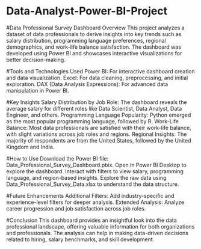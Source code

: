 # Data-Analyst-Power-BI-Project
  #Data Professional Survey Dashboard
  Overview
  This project analyzes a dataset of data professionals to derive insights into key trends such as salary distribution, programming language preferences, regional demographics, and work-life balance 
 satisfaction. The dashboard was developed using Power BI and showcases interactive visualizations for better decision-making.
 
#Tools and Technologies Used
Power BI: For interactive dashboard creation and data visualization.
Excel: For data cleaning, preprocessing, and initial exploration.
DAX (Data Analysis Expressions): For advanced data manipulation in Power BI.

#Key Insights
Salary Distribution by Job Role:
The dashboard reveals the average salary for different roles like Data Scientist, Data Analyst, Data Engineer, and others.
Programming Language Popularity:
Python emerged as the most popular programming language, followed by R.
Work-Life Balance:
Most data professionals are satisfied with their work-life balance, with slight variations across job roles and regions.
Regional Insights:
The majority of respondents are from the United States, followed by the United Kingdom and India.

#How to Use
Download the Power BI file: Data_Professional_Survey_Dashboard.pbix.
Open in Power BI Desktop to explore the dashboard.
Interact with filters to view salary, programming language, and region-based insights.
Explore the raw data using Data_Professional_Survey_Data.xlsx to understand the data structure.

#Future Enhancements
Additional Filters: Add industry-specific and experience-level filters for deeper analysis.
Extended Analysis: Analyze career progression and job satisfaction across job roles.

#Conclusion
This dashboard provides an insightful look into the data professional landscape, offering valuable information for both organizations and professionals. The analysis can help in making data-driven decisions related to hiring, salary benchmarks, and skill development.
